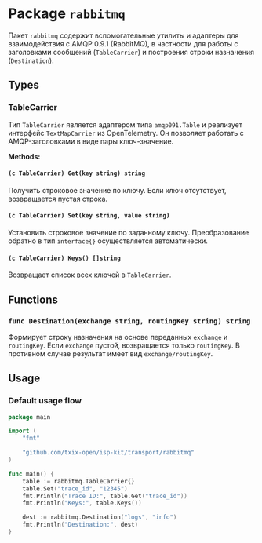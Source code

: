 # Package `rabbitmq`

Пакет `rabbitmq` содержит вспомогательные утилиты и адаптеры для взаимодействия с AMQP 0.9.1 (RabbitMQ), в частности для работы с заголовками сообщений (`TableCarrier`) и построения строки назначения (`Destination`).

## Types

### TableCarrier

Тип `TableCarrier` является адаптером типа `amqp091.Table` и реализует интерфейс `TextMapCarrier` из OpenTelemetry.
Он позволяет работать с AMQP-заголовками в виде пары ключ-значение.

**Methods:**

#### `(c TableCarrier) Get(key string) string`

Получить строковое значение по ключу. Если ключ отсутствует, возвращается пустая строка.

#### `(c TableCarrier) Set(key string, value string)`

Установить строковое значение по заданному ключу. Преобразование обратно в тип `interface{}` осуществляется автоматически.

#### `(c TableCarrier) Keys() []string`

Возвращает список всех ключей в `TableCarrier`.

## Functions

### `func Destination(exchange string, routingKey string) string`

Формирует строку назначения на основе переданных `exchange` и `routingKey`. Если `exchange` пустой, возвращается только `routingKey`. В противном случае результат имеет вид `exchange/routingKey`.

## Usage

### Default usage flow

```go
package main

import (
	"fmt"

	"github.com/txix-open/isp-kit/transport/rabbitmq"
)

func main() {
	table := rabbitmq.TableCarrier{}
	table.Set("trace_id", "12345")
	fmt.Println("Trace ID:", table.Get("trace_id"))
	fmt.Println("Keys:", table.Keys())

	dest := rabbitmq.Destination("logs", "info")
	fmt.Println("Destination:", dest)
}
```
